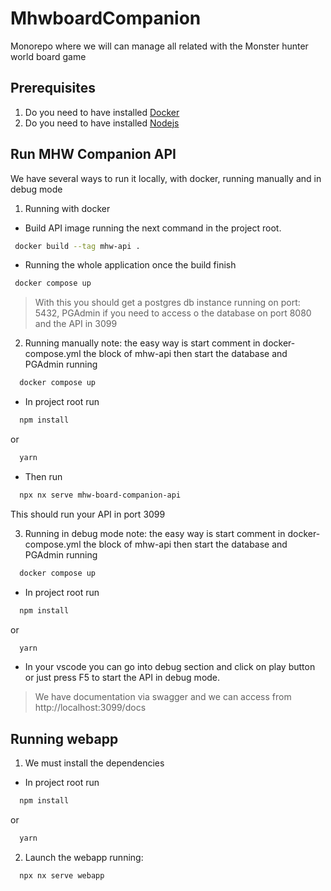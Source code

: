 # MhwboardCompanion

Monorepo where we will can manage all related with the Monster hunter world board game

## Prerequisites

1. Do you need to have installed [Docker](https://www.docker.com/)
2. Do you need to have installed [Nodejs](https://nodejs.org/en)

## Run MHW Companion API
We have several ways to run it locally, with docker, running manually and in debug mode
1. Running with docker
 - Build API image running the next command in the project root.
 ```bash
  docker build --tag mhw-api .
 ```
 - Running the whole application once the build finish
 ```bash
  docker compose up
 ```
> With this you should get a postgres db instance running on port: 5432, PGAdmin if you need to access o the database on port 8080 and the API in 3099
2. Running manually
note: the easy way is start comment in docker-compose.yml the block of mhw-api then start the database and PGAdmin running
```bash
  docker compose up
```
  - In project root run
  ```bash
    npm install
  ```
  or
  ```bash
    yarn
  ```
  - Then run
  ```bash
    npx nx serve mhw-board-companion-api
  ```
This should run your API in port 3099

3. Running in debug mode
note: the easy way is start comment in docker-compose.yml the block of mhw-api then start the database and PGAdmin running
```bash
  docker compose up
```
  - In project root run
  ```bash
    npm install
  ```
  or
  ```bash
    yarn
  ```
  - In your vscode you can go into debug section and click on play button or just press F5 to start the API in debug mode.

> We have documentation via swagger and we can access from http://localhost:3099/docs


## Running webapp
1. We must install the dependencies

  - In project root run
  ```bash
    npm install
  ```
  or
  ```bash
    yarn
  ```
2. Launch the webapp running:

```bash
  npx nx serve webapp
```
